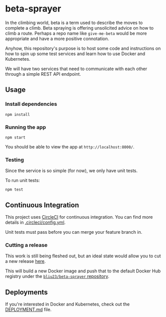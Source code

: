 # beta-sprayer
In the climbing world, beta is a term used to describe the moves to complete a climb. Beta spraying is offering unsolicited advice on how to climb a route. Perhaps a repo name like `give-me-beta` would be more appropriate and have a more positive connotation.

Anyhow, this repository's purpose is to host some code and instructions on how to spin up some test services and learn how to use Docker and Kubernetes.

We will have two services that need to communicate with each other through a simple REST API endpoint.

## Usage

### Install dependencies
```
npm install
```

### Running the app
```
npm start
```

You should be able to view the app at `http://localhost:8000/`.

### Testing
Since the service is so simple (for now), we only have unit tests.

To run unit tests:
```
npm test
```

## Continuous Integration
This project uses [CircleCI](https://circleci.com/gh/bliu23/beta-sprayer) for continuous integration. You can find more details in [.circleci/config.yml](.circleci/config.yml).

Unit tests must pass before you can merge your feature branch in.

### Cutting a release
This work is still being fleshed out, but an ideal state would allow you to cut a new release [here](https://github.com/bliu23/beta-sprayer/releases/new). 

This will build a new Docker image and push that to the default Docker Hub registry under the [`bliu23/beta-sprayer` repository](https://cloud.docker.com/repository/docker/bliu23/beta-sprayer).

## Deployments
If you're interested in Docker and Kubernetes, check out the [DEPLOYMENT.md](./DEPLOYMENT.md) file.
